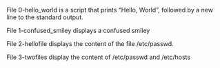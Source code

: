 File 0-hello_world is a script that prints “Hello, World”, followed by a new line to the standard output.

File 1-confused_smiley displays a confused smiley


File 2-hellofile displays the content of the file /etc/passwd.


File 3-twofiles display the content of /etc/passwd and /etc/hosts
